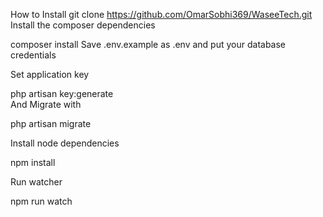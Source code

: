 How to Install
git clone https://github.com/OmarSobhi369/WaseeTech.git
Install the composer dependencies

composer install
Save .env.example as .env and put your database credentials

Set application key

php artisan key:generate        
And Migrate with

php artisan migrate

Install node dependencies

npm install

Run watcher

npm run watch
